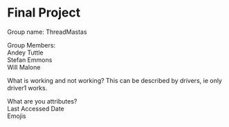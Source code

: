 # Final Project

Group name: ThreadMastas  

Group Members:  
Andey Tuttle  
Stefan Emmons  
Will Malone  

What is working and not working?
	This can be described by drivers, ie only driver1 works.

What are you attributes?  
Last Accessed Date  
Emojis




